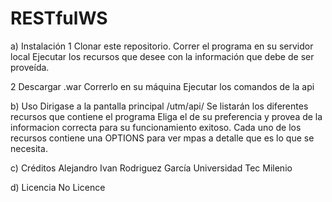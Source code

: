 # RESTfulWS
a) Instalación
1
Clonar este repositorio.
Correr el programa en su servidor local
Ejecutar los recursos que desee con la información
que debe de ser proveída.

2
Descargar .war
Correrlo en su máquina
Ejecutar los comandos de la api

b) Uso
Dirigase a la pantalla principal
/utm/api/
Se listarán los diferentes recursos que contiene el programa
Eliga el de su preferencia y provea de la informacion
correcta para su funcionamiento exitoso.
Cada uno de los recursos contiene una OPTIONS para
ver mpas a detalle que es lo que se necesita.

c) Créditos
Alejandro Ivan Rodriguez García
Universidad Tec Milenio

d) Licencia 
No Licence
